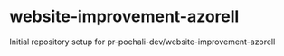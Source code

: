 # website-improvement-azorell

Initial repository setup for pr-poehali-dev/website-improvement-azorell
